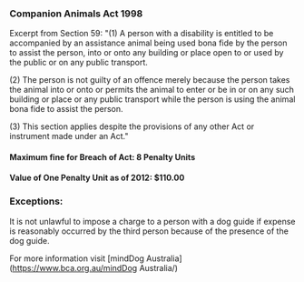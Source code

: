 ### Companion Animals Act 1998

Excerpt from Section 59:
"(1) A person with a disability is entitled to be accompanied by an assistance animal being used bona fide by the person to assist the person, into or onto any building or place open to or used by the public or on any public transport. 

(2) The person is not guilty of an offence merely because the person takes the animal into or onto or permits the animal to enter or be in or on any such building or place or any public transport while the person is using the animal bona fide to assist the person. 

(3) This section applies despite the provisions of any other Act or instrument made under an Act."

#### Maximum fine for Breach of Act: 8 Penalty Units

#### Value of One Penalty Unit as of 2012: $110.00

### Exceptions:
It is not unlawful to impose a charge to a person with a dog guide if expense is reasonably occurred by the third person because of the presence of the dog guide.

For more information visit [mindDog Australia](https://www.bca.org.au/mindDog Australia/)